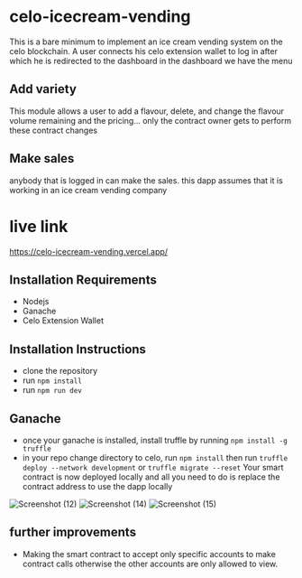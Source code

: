 # celo-icecream-vending

This is a bare minimum to implement an ice cream vending system on the celo blockchain.
A user connects his celo extension wallet to log in after which he is redirected to the dashboard in the dashboard we have the menu

## Add variety
This module allows a user to add a flavour, delete, and change the flavour volume remaining and the pricing... only the contract owner gets to perform these contract changes

## Make sales
anybody that is logged in can make the sales. this dapp assumes that it is working in an ice cream vending company

# live link
https://celo-icecream-vending.vercel.app/

## Installation Requirements
- Nodejs
- Ganache
- Celo Extension Wallet

## Installation Instructions
- clone the repository
- run ```npm install```
- run ```npm run dev```

## Ganache
- once your ganache is installed, install truffle by running
```npm install -g truffle```
- in your repo change directory to celo, 
run ```npm install``` then run ```truffle deploy --network development``` or ```truffle migrate --reset```
Your smart contract is now deployed locally and all you need to do is replace the contract address to use the dapp locally




![Screenshot (12)](https://github.com/Felabs1/celo-icecream-vending/assets/92982964/08c464e0-e9c0-44ab-af9c-4dd8fe535d93)
![Screenshot (14)](https://github.com/Felabs1/celo-icecream-vending/assets/92982964/59cf9905-25c3-4d08-a311-c257c7b1cb35)
![Screenshot (15)](https://github.com/Felabs1/celo-icecream-vending/assets/92982964/b430dc65-3e81-442a-9f86-690207b4255d)

## further improvements
- Making the smart contract to accept only specific accounts to make contract calls otherwise the other accounts are only allowed to view. 
